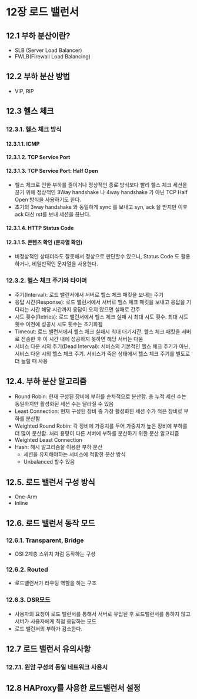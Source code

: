 
# 12장 로드 밸런서
## 12.1 부하 분산이란?
- SLB (Server Load Balancer)
- FWLB(Firewall Load Balancing)

## 12.2 부하 분산 방법
- VIP, RIP

## 12.3 헬스 체크
### 12.3.1. 헬스 체크 방식
#### 12.3.1.1. ICMP
#### 12.3.1.2. TCP Service Port
#### 12.3.1.3. TCP Service Port: Half Open
- 헬스 체크로 인한 부하를 줄이거나 정상적인 종료 방식보다 빨리 헬스 체크 세션을 끊기 위해 정상적인 3Way handshake 나 4way handshake 가 아닌 TCP Half Open 방식을 사용하기도 한다.
- 초기의 3way handshake 와 동일하게 sync 를 보내고 syn, ack 을 받지만 이후 ack 대신  rst를 보내 세션을 끊난다.

#### 12.3.1.4. HTTP Status Code

#### 12.3.1.5. 콘텐츠 확인 (문자열 확인)
- 비정상적인 상태더라도 잘못해서 정상으로 판단할수 있으니, Status Code 도 활용하거나, 비일반적인 문자열을 사용한다.


### 12.3.2.  헬스 체크 주기와 타이머
- 주기(Interval): 로드 밸런서에서 서버로 헬스 체크 패킷을 보내는 주기
- 응답 시간(Response): 로드 밸런서에서 서버로 헬스 체크 패킷을 보내고 응답을 기다리는 시간 해당 시간까지 응답이 오지 않으면 실패로 간주
- 시도 횟수(Retries): 로드 밸런서에서 헬스 체크 실패 시 최대 시도 횟수. 최대 시도 횟수 이전에 성공시 시도 횟수는 초기화됨
- Timeout: 로드 밸런서에서 헬스 체크 실패시 최대 대기시간. 헬스 체크 패킷을 서버로 전송한 후 이 시간 내에 성공하지 못하면 해당 서버는 다움
- 서비스 다운 시의 주기(Dead Interval): 서비스의 기본적인 헬스 체크 주기가 아닌, 서비스 다운 시의 헬스 체크 주기. 서비스가 죽은 상태에서 헬스 체크 주기를 별도로 더 늘릴 때 사용


## 12.4. 부하 분산 알고리즘
- Round Robin: 현재 구성된 장비에 부하를 순차적으로 분산함. 총 누적 세션 수는 동일하지만 활성화된 세션 수는 달라질 수 있음
- Least Connection: 현재 구성된 장비 중 가장 활성화된 세션 수가 적은 장비로 부하를 분산함
- Weighted Round Robin: 각 장비에 가중치를 두어 가중치가 높은 장비에 부하를 더 많이 분산함. 처리 용량이 다른 서버에 부하를 분산하기 위한 분산 알고리즘
- Weighted Least Connection
- Hash: 해시 알고리즘을 이용한 부하 분산
	- 세션을 유지해야하는 서비스에 적합한 분산 방식
	- Unbalanced 할수 있음

## 12.5. 로드 밸런서 구성 방식
- One-Arm
- Inline

## 12.6. 로드 밸런서 동작 모드
### 12.6.1. Transparent, Bridge
- OSI 2계층 스위치 처럼 동작하는 구성

### 12.6.2. Routed
- 로드밸런서가 라우팅 역할을 하는 구조

### 12.6.3. DSR모드
- 사용자의 요청이 로드 밸런서를 통해서 서버로 유입된 후 로드밸런서를 통하지 않고 서버가 사용자에게 직접 응답하는 모드
- 로드 밸런서의 부하가 감소한다.


## 12.7 로드 밸런서 유의사항
### 12.7.1. 원암 구성의 동일 네트워크 사용시


## 12.8 HAProxy를 사용한 로드밸런서 설정
